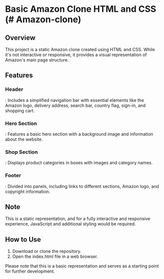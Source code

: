 <h1>Basic Amazon Clone HTML and CSS (# Amazon-clone)</h1>
<h2>Overview</h2>
<p>This project is a static Amazon clone created using HTML and CSS. While it's not interactive or responsive, it provides a visual representation of Amazon's main page structure.</p>

<h2>Features</h2>
<h3>Header</h3>: Includes a simplified navigation bar with essential elements like the Amazon logo, delivery address, search bar, country flag, sign-in, and shopping cart.

<h3>Hero Section</h3>: Features a basic hero section with a background image and information about the website.

<h3>Shop Section</h3>: Displays product categories in boxes with images and category names.

<h3>Footer</h3>: Divided into panels, including links to different sections, Amazon logo, and copyright information.

<h2>Note</h2>
<p>This is a static representation, and for a fully interactive and responsive experience, JavaScript and additional styling would be required.</p>

<h2>How to Use</h2>
<ol>
<li>Download or clone the repository.</li>
<li>Open the index.html file in a web browser.</li>
</ol>
<p>Please note that this is a basic representation and serves as a starting point for further development.</p>

